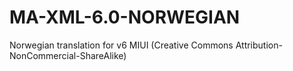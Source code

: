 MA-XML-6.0-NORWEGIAN
====================

Norwegian translation for v6 MIUI (Creative Commons Attribution-NonCommercial-ShareAlike)
